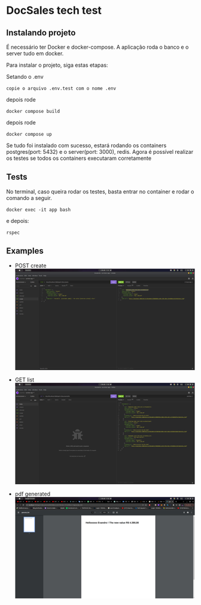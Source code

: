 # DocSales tech test

## Instalando projeto

É necessário ter Docker e docker-compose. A aplicação roda o banco e o server tudo em docker.

Para instalar o projeto, siga estas etapas:

Setando o .env
```
copie o arquivo .env.test com o nome .env
```
depois rode
```
docker compose build
```

depois rode
```
docker compose up
```

Se tudo foi instalado com sucesso, estará rodando os containers postgres(port: 5432) e o server(port: 3000), redis.
Agora é possível realizar os testes se todos os containers executaram corretamente

## Tests

No terminal, caso queira rodar os testes, basta entrar no container e rodar o comando a seguir.
```
docker exec -it app bash
```
e depois:
```
rspec
```



## Examples
- POST create
![alt text](https://github.com/evandrotvc/technical-challange/blob/main/app/assets/images/create.png)

- GET list
![alt text](https://github.com/evandrotvc/technical-challange/blob/main/app/assets/images/list.png)

- pdf generated
![alt text](https://github.com/evandrotvc/technical-challange/blob/main/app/assets/images/pdf.png)
